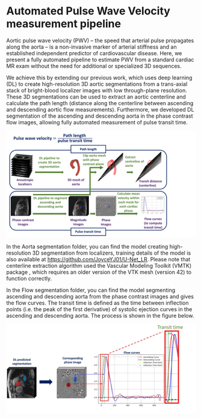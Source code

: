 # Automated Pulse Wave Velocity measurement pipeline

Aortic pulse wave velocity (PWV) – the speed that arterial pulse propagates along the aorta – is a non-invasive marker of arterial stiffness and an established independent predictor of cardiovascular disease. Here, we present a fully automated pipeline to estimate PWV from a standard cardiac MR exam without the need for additional or specialized 3D sequences. 

We achieve this by extending our previous work, which uses deep learning (DL) to create high-resolution 3D aortic segmentations from a trans-axial stack of bright-blood localizer images with low through-plane resolution. These 3D segmentations can be used to extract an aortic centerline and calculate the path length (distance along the centerline between ascending and descending aortic flow measurements). Furthermore, we developed DL segmentation of the ascending and descending aorta in the phase contrast flow images, allowing fully automated measurement of pulse transit time. 

![Image description](PipelineOverview.jpg)

In the Aorta segmentation folder, you can find the model creating high-resolution 3D segmentation from localizers, training details of the model is also available at https://github.com/JoyceYJ01/U-Net_LR. Please note that centerline extraction algorithm used the Vascular Modeling Toolkit (VMTK) package , which requires an older version of the VTK mesh (version 42) to function correctly.

In the Flow segmentation folder, you can find the model segmenting ascending and descending aorta from the phase contrast images and gives the flow curves. The transit time is defined as the time between inflection points (i.e. the peak of the first derivative) of systolic ejection curves in the ascending and descending aorta. The process is shown in the figure below.

![Image description](FlowSeg_PCMR.jpg)
